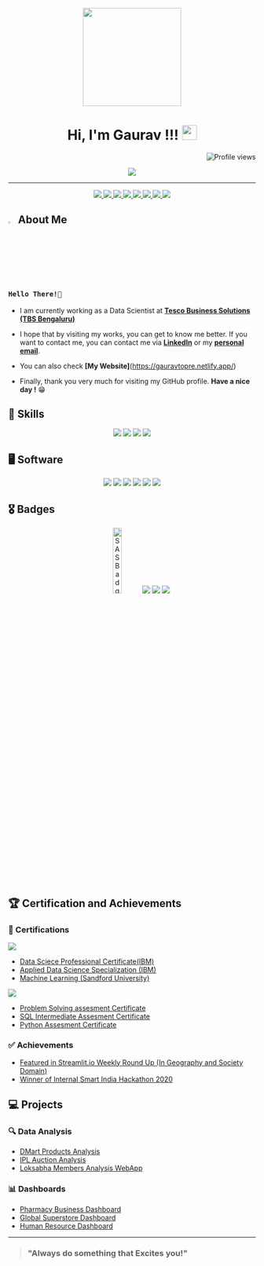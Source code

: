 <p align="center">
  <img src="https://github.com/thompsonemerson/thompsonemerson/raw/master/cover-thompson.png" height="200"/>
</p>

<h1 align="center">
Hi, I'm Gaurav !!!
  <img src="https://media.giphy.com/media/hvRJCLFzcasrR4ia7z/giphy.gif" width="30"></h1>
 <!--<img src="https://komarev.com/ghpvc/?username=gauravtopre9&label=Profile%20Views&color=0e75b6&style=flat" align='right' alt="gauravtopre9" />-->
 <img src="https://gpvc.arturio.dev/gauravtopre9" alt="Profile views" align='right'/> <a href="https://github.com/gauravtopre9/gauravtopre9/"> </a> 
<br/>

<!-- Typing SVG by DenverCoder1 - https://github.com/DenverCoder1/readme-typing-svg -->
<p align="center">
  <a href="https://github.com/DenverCoder1/readme-typing-svg"><img src="https://readme-typing-svg.herokuapp.com?lines=Welcome+to+My+GitHub+Profile;I'm+Data+Scientist+at+Tesco+Bengalore;Currently+Working+on+Generative+AI;Ready%20to%20Collaborate&center=true&width=380&height=45"></a>
</p>
<hr/>

<!-- Socials -->
<p align="center">
  <a href="https://www.linkedin.com/in/gaurav-topre-69678b1ab/" target="_blank" rel="noopener noreferrer">
    <img src="https://img.shields.io/badge/linkedin-%230077B5.svg?style=for-the-badge&logo=linkedin&logoColor=white&link=https://www.linkedin.com/in/gaurav-topre-69678b1ab/">
  </a>
  <a href="https://www.kaggle.com/gauravtopre" target="_blank" rel="noopener noreferrer">
    <img src="https://img.shields.io/badge/Kaggle-20BEFF?style=for-the-badge&logo=Kaggle&logoColor=white&link=https://www.kaggle.com/gauravtopre">
  </a>
  <a href="https://public.tableau.com/app/profile/gaurav.topre" target="_blank" rel="noopener noreferrer">
    <img src="https://img.shields.io/badge/Tableau-E97627?style=for-the-badge&logo=Tableau&logoColor=white&link=https://public.tableau.com/app/profile/gaurav.topre">
  </a>
  <a href="https://medium.com/@gauravtopre9">
    <img src="https://img.shields.io/badge/Medium-12100E?style=for-the-badge&logo=medium&logoColor=white&link=https://medium.com/@gauravtopre9">
  </a>
  <!-- <a href="https://www.behance.net/caesarmario_" target="_blank" rel="noopener noreferrer">
    <img src="https://img.shields.io/badge/Behance-1769ff?style=for-the-badge&logo=behance&logoColor=white&link=https://www.behance.net/caesarmario_">
  </a> -->
  <a href="mailto:gauravtopre.aca@gmail.com" target="_blank" rel="noopener noreferrer">
    <img src="https://img.shields.io/badge/Gmail-D14836?style=for-the-badge&logo=gmail&logoColor=white&link=mailto:gauravtopre.aca@gmail.com">
  </a>
  <a href="https://linktr.ee/gauravtopre" target="_blank" rel="noopener noreferrer">
    <img src="https://img.shields.io/badge/linktree-1de9b6?style=for-the-badge&logo=linktree&logoColor=white&link=https://linktr.ee/gauravtopre">
  </a>
    <a href="https://www.hackerrank.com/Gaurav_Topre?hr_r=1" target="_blank" rel="noopener noreferrer">
    <img src="https://img.shields.io/badge/-Hackerrank-2EC866?style=for-the-badge&logo=HackerRank&logoColor=white&link=https://www.hackerrank.com/Gaurav_Topre?hr_r=1">
  </a>
    <a href="https://leetcode.com/gaurav_ix/" target="_blank" rel="noopener noreferrer">
    <img src="https://img.shields.io/badge/LeetCode-000000?style=for-the-badge&logo=LeetCode&logoColor=#d16c06&link="https://leetcode.com/gaurav_ix/">
  </a>
  
</p>


<!-- About Me -->
## <img src="https://raw.githubusercontent.com/aemmadi/aemmadi/master/wave.gif" width="3%" height="3%"> About Me 
### `Hello There!👋`
- I am currently working as a Data Scientist at **[Tesco Business Solutions (TBS Bengaluru)](https://www.tescobengaluru.com/)** <br>
- I hope that by visiting my works, you can get to know me better. If you want to contact me, you can contact me via **[LinkedIn](https://www.linkedin.com/in/gaurav-topre-69678b1ab/)** or my **[personal email](mailto:gauravtopre.aca@gmail.com)**. <br>
- You can also check **[My Website]**(https://gauravtopre.netlify.app/)

- Finally, thank you very much for visiting my GitHub profile. **Have a nice day !** 😁

<!-- Programming Skills -->
## 🎯 Skills
<p align="center">
  <a><img src="https://img.shields.io/badge/Python-3776AB?style=for-the-badge&logo=python&logoColor=white"></a>
  <a><img src="https://img.shields.io/badge/MySQL-005C84?style=for-the-badge&logo=mysql&logoColor=white"></a>
  <a><img src="https://img.shields.io/badge/Flask-000000?style=for-the-badge&logo=flask&logoColor=white"></a>
  <a><img src="https://img.shields.io/badge/MongoDB-4EA94B?style=for-the-badge&logo=mongodb&logoColor=white"></a> 
</p>

<!-- Software -->
## 🖥 Software
<p align="center">
  <a><img src="https://img.shields.io/badge/Microsoft_Excel-217346?style=for-the-badge&logo=microsoft-excel&logoColor=white"></a>
  <a><img src="https://img.shields.io/badge/Tableau-E97627?style=for-the-badge&logo=Tableau&logoColor=white"></a>
  <a><img src="https://img.shields.io/badge/PowerBI-F2C811?style=for-the-badge&logo=Power%20BI&logoColor=white"></a>
  <a><img src="https://img.shields.io/badge/pycharm-143?style=for-the-badge&logo=pycharm&logoColor=black&color=black&labelColor=green"></a>
  <a><img src="https://img.shields.io/badge/Colab-F9AB00?style=for-the-badge&logo=googlecolab&color=525252"></a>
  <a><img src="https://img.shields.io/badge/jupyter-%23FA0F00.svg?style=for-the-badge&logo=jupyter&logoColor=white"></a>
</p>

<!-- <p align="center">
  <a><img src="https://img.shields.io/badge/Adobe%20Photoshop-31A8FF?style=for-the-badge&logo=Adobe%20Photoshop&logoColor=black"></a>
  <a><img src="https://img.shields.io/badge/Adobe%20Lightroom-31A8FF?style=for-the-badge&logo=Adobe%20Lightroom&logoColor=white"></a>
  <a><img src="https://img.shields.io/badge/Microsoft_Office-D83B01?style=for-the-badge&logo=microsoft-office&logoColor=white"></a>
  <a><img src="https://img.shields.io/badge/figma-%23F24E1E.svg?style=for-the-badge&logo=figma&logoColor=white"></a>
</p> -->

<!-- Stats -->
<!-- ## 💹 Stats -->
<!-- #### ▶ Kaggle -->
<!-- <p align="center">
  <img src="https://road-to-kaggle-grandmaster.vercel.app/api/badges/caesarmario/competition/"/>
  <img src="https://road-to-kaggle-grandmaster.vercel.app/api/badges/caesarmario/dataset/"/>
  <img src="https://road-to-kaggle-grandmaster.vercel.app/api/badges/caesarmario/notebook/"/>
  <img src="https://road-to-kaggle-grandmaster.vercel.app/api/badges/caesarmario/discussion/"/>
</p> -->

<!-- Badges -->
## 🎖️ Badges
<p align="center">
  <a href="https://www.credly.com/users/gaurav-topre.842e8665/badges"><img src="https://images.credly.com/images/28944969-813a-43b9-944f-7910111ce764/Professional_Certificate_-_Data_Science.png" width="18.5%" height="18.5%" alt="SAS Badge"/></a>
  <img src="https://road-to-kaggle-grandmaster.vercel.app/api/badges/gauravtopre/notebook/"/>
  <img src="https://road-to-kaggle-grandmaster.vercel.app/api/badges/gauravtopre/dataset/"/>
  <img src="https://road-to-kaggle-grandmaster.vercel.app/api/badges/gauravtopre/discussion/"/>
</p>

<!-- Posts -->
## 🏆 Certification and Achievements 
### 📃 Certifications
<a><img src="https://img.shields.io/badge/Coursera-%230056D2.svg?style=for-the-badge&logo=Coursera&logoColor=white"></a>
- [Data Sciece Professional Certificate(IBM)](https://www.coursera.org/account/accomplishments/professional-cert/MWGBSNZYF83E?utm_source=link&utm_medium=certificate&utm_content=cert_image&utm_campaign=sharing_cta&utm_product=prof)
- [Applied Data Science Specialization (IBM)](https://www.coursera.org/account/accomplishments/specialization/RNNVYZLDHT48?utm_source=link&utm_medium=certificate&utm_content=cert_image&utm_campaign=sharing_cta&utm_product=s12n)
- [Machine Learning (Sandford University)](https://www.coursera.org/account/accomplishments/verify/2XKJXPNG5JSB?utm_source=mobile&utm_medium=certificate&utm_content=cert_image&utm_campaign=sharing_cta&utm_product=course)

<a><img src="https://img.shields.io/badge/-Hackerrank-2EC866?style=for-the-badge&logo=HackerRank&logoColor=white"></a>
- [Problem Solving assesment Certificate](https://www.hackerrank.com/certificates/ce4a3bd2bf52)
- [SQL Intermediate Assesment Certificate](https://www.hackerrank.com/certificates/649f50fe7161)
- [Python Assesment Certificate](https://www.hackerrank.com/certificates/2a6641fcb7e0)

### ✅ Achievements
- [Featured in Streamlit.io Weekly Round Up (In Geography and Society Domain)](https://discuss.streamlit.io/t/weekly-roundup-candlestick-charts-surfboard-volume-calculators-global-fund-explorers-and-more/28404)
- [Winner of Internal Smart India Hackathon 2020](https://drive.google.com/file/d/14Ftx0ppgdbw69myRfZqtMSdoahv7fyBe/view)


## 💻 Projects
### 🔍 Data Analysis 
- [DMart Products Analysis](https://www.kaggle.com/code/gauravtopre/dmart-products-analysis)
- [IPL Auction Analysis](https://www.kaggle.com/code/gauravtopre/ipl-auction-2022-analysis)
- [Loksabha Members Analysis WebApp](https://loksabha-analysis-by-gaurav.herokuapp.com/)

### 📊 Dashboards
- [Pharmacy Business Dashboard](https://public.tableau.com/app/profile/gaurav.topre/viz/PharmacyBusinessDashboard/Dashboard1)
- [Global Superstore Dashboard](https://public.tableau.com/app/profile/gaurav.topre/viz/GlobalSuperstore-Dashboard_16345717179030/Dashboard1)
- [Human Resource Dashboard](https://github.com/gauravtopre9/Business-Intelligence-Projectss/tree/main/POWER%20BI/HUMAN%20RESOURCE)

---

> ### "Always do something that Excites you!"
